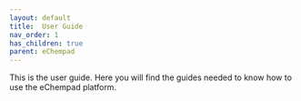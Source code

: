 ```yaml
---
layout: default
title:  User Guide
nav_order: 1
has_children: true
parent: eChempad
---
```


This is the user guide. Here you will find the guides needed to know how to use the eChempad platform.